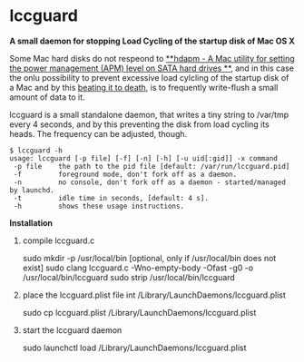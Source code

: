 # lccguard
**A small daemon for stopping Load Cycling of the startup disk of Mac OS X**

Some Mac hard disks do not respeond to [**hdapm - A Mac utility for setting the power management (APM) level on SATA hard drives **](http://mckinlay.net.nz/hdapm/),
and in this case the onlu possibility to prevent excessive load cylcling of the startup disk of a Mac and by this [beating it
to death](http://www.kg4cyx.net/mac-os-x-is-beating-your-hard-drives-to-death-heres-the-fix/), is to frequently write-flush
a small amount of data to it.

lccguard is a small standalone daemon, that writes a tiny string to /var/tmp every 4 seconds, and by this preventing the disk
from load cycling its heads. The frequency can be adjusted, though.

    $ lccguard -h
    usage: lccguard [-p file] [-f] [-n] [-h] [-u uid[:gid]] -x command
     -p file    the path to the pid file [default: /var/run/lccguard.pid]
     -f         foreground mode, don't fork off as a daemon.
     -n         no console, don't fork off as a daemon - started/managed by launchd.
     -t         idle time in seconds, [default: 4 s].
     -h         shows these usage instructions.


**Installation**

1. compile lccguard.c

     sudo mkdir -p /usr/local/bin [optional, only if /usr/local/bin does not exist]
     sudo clang lccguard.c -Wno-empty-body -Ofast -g0 -o /usr/local/bin/lccguard
     sudo strip /usr/local/bin/lccguard
   
2. place the lccguard.plist file int /Library/LaunchDaemons/lccguard.plist

     sudo cp lccguard.plist /Library/LaunchDaemons/lccguard.plist

3. start the lccguard daemon

     sudo launchctl load /Library/LaunchDaemons/lccguard.plist
